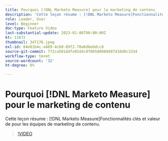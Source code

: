 ```yaml
---
title: Pourquoi [!DNL Marketo Measure] pour le marketing de contenu
description: 'Cette leçon résume : [!DNL Marketo Measure]Fonctionnalités clés et valeur de pour les équipes de marketing de contenu.'
role: Leader, User
level: Beginner
doc-type: Feature Video
last-substantial-update: 2023-01-06T00:00:00Z
kt: 11672
thumbnail: 347176.jpeg
exl-id: 84e01b4c-a489-4cb8-89f2-70a6dbebdcc8
source-git-commit: 772ca501ddfe02d4c9f06580989d97d10d8c3334
workflow-type: tm+mt
source-wordcount: '32'
ht-degree: 0%

---
```


# Pourquoi [!DNL Marketo Measure] pour le marketing de contenu

Cette leçon résume : [!DNL Marketo Measure]Fonctionnalités clés et valeur de pour les équipes de marketing de contenu.

>[!VIDEO](https://video.tv.adobe.com/v/347176/?quality=12&learn=on)
